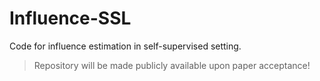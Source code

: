 # Influence-SSL
Code for influence estimation in self-supervised setting.

> Repository will be made publicly available upon paper acceptance!
